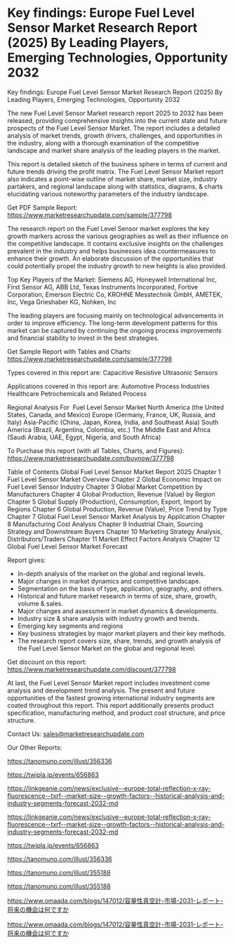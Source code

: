 # Key findings: Europe Fuel Level Sensor Market Research Report (2025) By Leading Players, Emerging Technologies, Opportunity 2032

Key findings: Europe Fuel Level Sensor Market Research Report (2025) By Leading Players, Emerging Technologies, Opportunity 2032

The new Fuel Level Sensor Market research report 2025 to 2032 has been released, providing comprehensive insights into the current state and future prospects of the Fuel Level Sensor Market. The report includes a detailed analysis of market trends, growth drivers, challenges, and opportunities in the industry, along with a thorough examination of the competitive landscape and market share analysis of the leading players in the market.

This report is detailed sketch of the business sphere in terms of current and future trends driving the profit matrix. The Fuel Level Sensor Market report also indicates a point-wise outline of market share, market size, industry partakers, and regional landscape along with statistics, diagrams, & charts elucidating various noteworthy parameters of the industry landscape.

Get PDF Sample Report: https://www.marketresearchupdate.com/sample/377798

The research report on the Fuel Level Sensor market explores the key growth markers across the various geographies as well as their influence on the competitive landscape. It contains exclusive insights on the challenges prevalent in the industry and helps businesses idea countermeasures to enhance their growth. An elaborate discussion of the opportunities that could potentially propel the industry growth to new heights is also provided.

Top Key Players of the Market:
Siemens AG, Honeywell International Inc, First Sensor AG, ABB Ltd, Texas Instruments Incorporated, Fortive Corporation, Emerson Electric Co, KROHNE Messtechnik GmbH, AMETEK, Inc, Vega Grieshaber KG, Nohken, Inc


The leading players are focusing mainly on technological advancements in order to improve efficiency. The long-term development patterns for this market can be captured by continuing the ongoing process improvements and financial stability to invest in the best strategies.

Get Sample Report with Tables and Charts: https://www.marketresearchupdate.com/sample/377798

Types covered in this report are:
Capacitive
Resistive
Ultrasonic Sensors


Applications covered in this report are:
Automotive
Process Industries
Healthcare
Petrochemicals and Related Process


Regional Analysis For  Fuel Level Sensor Market
North America (the United States, Canada, and Mexico)
Europe (Germany, France, UK, Russia, and Italy)
Asia-Pacific (China, Japan, Korea, India, and Southeast Asia)
South America (Brazil, Argentina, Colombia, etc.)
The Middle East and Africa (Saudi Arabia, UAE, Egypt, Nigeria, and South Africa)

To Purchase this report (with all Tables, Charts, and Figures): https://www.marketresearchupdate.com/buynow/377798

Table of Contents
Global Fuel Level Sensor Market Report 2025
Chapter 1 Fuel Level Sensor Market Overview
Chapter 2 Global Economic Impact on Fuel Level Sensor Industry
Chapter 3 Global Market Competition by Manufacturers
Chapter 4 Global Production, Revenue (Value) by Region
Chapter 5 Global Supply (Production), Consumption, Export, Import by Regions
Chapter 6 Global Production, Revenue (Value), Price Trend by Type
Chapter 7 Global Fuel Level Sensor Market Analysis by Application
Chapter 8 Manufacturing Cost Analysis
Chapter 9 Industrial Chain, Sourcing Strategy and Downstream Buyers
Chapter 10 Marketing Strategy Analysis, Distributors/Traders
Chapter 11 Market Effect Factors Analysis
Chapter 12 Global Fuel Level Sensor Market Forecast

Report gives:

- In-depth analysis of the market on the global and regional levels.
- Major changes in market dynamics and competitive landscape.
- Segmentation on the basis of type, application, geography, and others.
- Historical and future market research in terms of size, share, growth, volume & sales.
- Major changes and assessment in market dynamics & developments.
- Industry size & share analysis with industry growth and trends.
- Emerging key segments and regions
- Key business strategies by major market players and their key methods.
- The research report covers size, share, trends, and growth analysis of the Fuel Level Sensor Market on the global and regional level.

Get discount on this report: https://www.marketresearchupdate.com/discount/377798

At last, the Fuel Level Sensor Market report includes investment come analysis and development trend analysis. The present and future opportunities of the fastest growing international industry segments are coated throughout this report. This report additionally presents product specification, manufacturing method, and product cost structure, and price structure.

Contact Us:
sales@marketresearchupdate.com

Our Other Reports:

https://tanomuno.com/illust/356336

https://twipla.jp/events/656863

https://linkgeanie.com/news/exclusive--europe-total-reflection-x-ray-fluorescence--txrf--market-size--growth-factors--historical-analysis-and-industry-segments-forecast-2032-md

https://linkgeanie.com/news/exclusive--europe-total-reflection-x-ray-fluorescence--txrf--market-size--growth-factors--historical-analysis-and-industry-segments-forecast-2032-md

https://twipla.jp/events/656863

https://tanomuno.com/illust/356336

https://tanomuno.com/illust/355188

https://tanomuno.com/illust/355188

https://www.omaada.com/blogs/147012/容量性真空計-市場-2031-レポート-将来の機会は何ですか

https://www.omaada.com/blogs/147012/容量性真空計-市場-2031-レポート-将来の機会は何ですか
